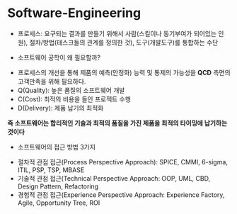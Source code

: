 # Software-Engineering

* 프로세스: 요구되는 결과를 만들기 위해서 사람(스킬이나 동기부여가 되어있는 인원), 절차/방법(테스크들의 관계를 정의한 것), 도구(개발도구)를 통합하는 수단

* 소프트웨어 공학이 왜 필요할까?
- 프로세스의 개선을 통해 제품의 예측(안정화) 능력 및 통제의 가능성을 __QCD__ 측면의 고객만족을 위해 필요하다.
- Q(Quality): 높은 품질의 소프트웨어 개발
- C(Cost): 최적의 비용을 들인 프로젝트 수행
- D(Delivery): 제품 납기의 최적화

**즉 소프트웨어는 합리적인 기술과 최적의 품질을 가진 제품을 최적의 타이밍에 납기하는 것이다**

* 소프트웨어의 접근 방법 3가지
- 절차적 관점 접근(Process Perspective Approach): SPICE, CMMI, 6-sigma, ITIL, PSP, TSP, MBASE 
- 기술적 관점 접근(Technical Perspective Approach: OOP, UML, CBD, Design Pattern, Refactoring
- 경험적 관점 접근(Experience Perspective Approach: Experience Factory, Agile, Opportunity Tree, ROI
